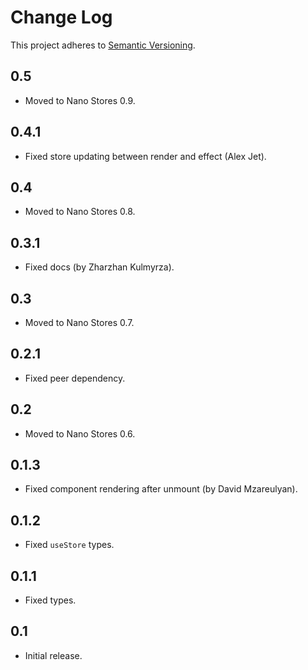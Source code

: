 # Change Log
This project adheres to [Semantic Versioning](http://semver.org/).

## 0.5
* Moved to Nano Stores 0.9.

## 0.4.1
* Fixed store updating between render and effect (Alex Jet).

## 0.4
* Moved to Nano Stores 0.8.

## 0.3.1
* Fixed docs (by Zharzhan Kulmyrza).

## 0.3
* Moved to Nano Stores 0.7.

## 0.2.1
* Fixed peer dependency.

## 0.2
* Moved to Nano Stores 0.6.

## 0.1.3
* Fixed component rendering after unmount (by David Mzareulyan).

## 0.1.2
* Fixed `useStore` types.

## 0.1.1
* Fixed types.

## 0.1
* Initial release.
